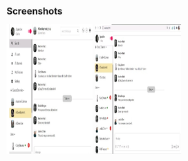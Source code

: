 

## Screenshots 
<img src="image/IMG_20210110_195847.jpg" width="200px" height="300px"> <img src="image/IMG_20210110_200507.jpg" width="200px" height="300px">
